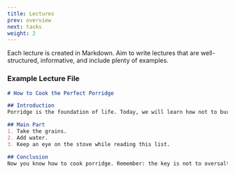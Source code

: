 ```yaml
---
title: Lectures
prev: overview
next: tasks
weight: 2
---
```


Each lecture is created in Markdown. Aim to write lectures that are well-structured, informative, and include plenty of examples.

### Example Lecture File

```markdown { filename="lecture.md"}
# How to Cook the Perfect Porridge

## Introduction
Porridge is the foundation of life. Today, we will learn how not to burn the pot.

## Main Part
1. Take the grains.  
2. Add water.  
3. Keep an eye on the stove while reading this list.

## Conclusion
Now you know how to cook porridge. Remember: the key is not to oversalt it.
```
